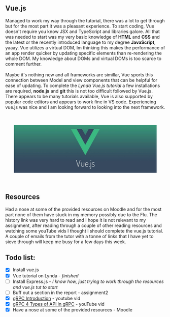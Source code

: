 ## Vue.js

Managed to work my way through the tutorial, there was a lot to get through but for the most part it was a pleasant experience. To start coding, Vue doesn't require you know JSX and TypeScript and libraries galore. All that was needed to start was my very basic knowledge of **HTML** and **CSS** and the latest or the recently introduced language to my degree **JavaScript**, yaaay. Vue utilizes a virtual DOM, Im thinking this makes the performance of an app render quicker by updating specific elements than re-rendering the whole DOM. My knowledge about DOMs and virtual DOMs is too scarce to comment further.
<br></br>
Maybe it's nothing new and all frameworks are simillar, Vue sports this connection between Model and view components that can be helpful for ease of updating.
To complete the _Lynda Vue.js tutorial_ a few installations are required, **node.js** and **git** this is not too difficult followed by Vue.js.
There appears to be many tutorials available, Vue is also supported by popular code editors and appears to work fine in VS code. Experiencing vue.js was nice and I am looking forward to looking into the next framework.
<br/>  
 <br/>

<p align="center">
<img  width="450" height="150" alt="Types of API in gRPC" src="../assets/vue.jpg">
</p>
<br/>

## Resources

Had a nose at some of the provided resources on Moodle and for the most part none of them have stuck in my memory possibly due to the Flu. The history link was very hard to read and I hope it is not relevant to my assignment, after reading through a couple of other reading resources and watching some youTube vids I thought I should complete the vue.js tutorial.
<br/>
A couple of emails from the tutor with a tonne of links that I have yet to sieve through will keep me busy for a few days this week.

## Todo list:

- [x] Install vue.js
- [x] Vue tutorial on Lynda - _finished_
- [ ] Install Express.js - _I know how, just trying to work through the resources and vue.js tut to start_
- [ ] Buff out a section in the report - assignment2
- [x] [gRPC Introduction](https://youtu.be/XRXTsQwyZSU) - youtube vid
- [x] [gRPC 4 Types of API in gRPC](<(https://youtu.be/pzxy25ho5WY)>) - youTube vid
- [x] Have a nose at some of the provided resources - Moodle
